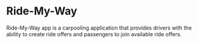 # Ride-My-Way
Ride-My-Way app is a carpooling application that provides drivers with the ability to create ride offers and passengers to join available ride offers.
